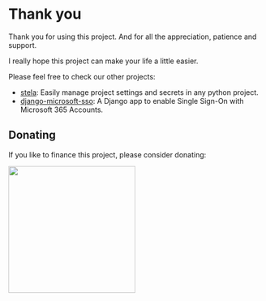 # Thank you

Thank you for using this project. And for all the appreciation, patience and support.

I really hope this project can make your life a little easier.

Please feel free to check our other projects:

* [stela](https://github.com/megalus/stela): Easily manage project settings and secrets in any python project.
* [django-microsoft-sso](https://github.com/megalus/django-microsoft-sso): A Django app to enable Single Sign-On with Microsoft 365 Accounts.

## Donating

If you like to finance this project, please consider donating:

<script type="text/javascript" src="https://cdnjs.buymeacoffee.com/1.0.0/button.prod.min.js" data-name="bmc-button" data-slug="megalus" data-color="#FFDD00" data-emoji=""  data-font="Cookie" data-text="Buy me a coffee" data-outline-color="#000000" data-font-color="#000000" data-coffee-color="#ffffff" ></script>

<img src="https://media.giphy.com/media/hXMGQqJFlIQMOjpsKC/giphy.gif" width="250"/>
